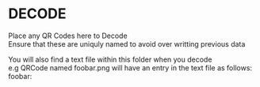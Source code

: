 # DECODE

Place any QR Codes here to Decode  
Ensure that these are uniquly named to avoid over writting previous data  

You will also find a text file within this folder when you decode  
e.g QRCode named foobar.png will have an entry in the text file as follows:  
foobar: <Decrypted Data Here>
